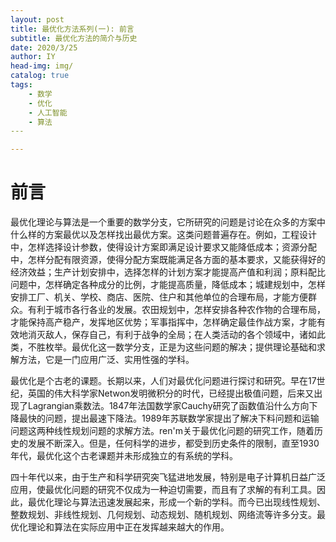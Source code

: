 ```yaml
---
layout:	post
title: 最优化方法系列(一): 前言
subtitle: 最优化方法的简介与历史
date: 2020/3/25
author: IY
head-img: img/
catalog: true
tags: 
	- 数学
	- 优化
	- 人工智能
	- 算法
​---

---
```


# 前言

最优化理论与算法是一个重要的数学分支，它所研究的问题是讨论在众多的方案中什么样的方案最优以及怎样找出最优方案。这类问题普遍存在。例如，工程设计中，怎样选择设计参数，使得设计方案即满足设计要求又能降低成本；资源分配中，怎样分配有限资源，使得分配方案既能满足各方面的基本要求，又能获得好的经济效益；生产计划安排中，选择怎样的计划方案才能提高产值和利润；原料配比问题中，怎样确定各种成分的比例，才能提高质量，降低成本；城建规划中，怎样安排工厂、机关、学校、商店、医院、住户和其他单位的合理布局，才能方便群众。有利于城市各行各业的发展。农田规划中，怎样安排各种农作物的合理布局，才能保持高产稳产，发挥地区优势；军事指挥中，怎样确定最佳作战方案，才能有效地消灭敌人，保存自己，有利于战争的全局；在人类活动的各个领域中，诸如此类，不胜枚举。最优化这一数学分支，正是为这些问题的解决；提供理论基础和求解方法，它是一门应用广泛、实用性强的学科。

最优化是个古老的课题。长期以来，人们对最优化问题进行探讨和研究。早在17世纪，英国的伟大科学家Netwon发明微积分的时代，已经提出极值问题，后来又出现了Lagrangian乘数法。1847年法国数学家Cauchy研究了函数值沿什么方向下降最快的问题，提出最速下降法。1989年苏联数学家提出了解决下料问题和运输问题这两种线性规划问题的求解方法。ren'm关于最优化问题的研究工作，随着历史的发展不断深入。但是，任何科学的进步，都受到历史条件的限制，直至1930年代，最优化这个古老课题并未形成独立的有系统的学科。

四十年代以来，由于生产和科学研究突飞猛进地发展，特别是电子计算机日益广泛应用，使最优化问题的研究不仅成为一种迫切需要，而且有了求解的有利工具。因此，最优化理论与算法迅速发展起来，形成一个新的学科。而今已出现线性规划、整数规划、非线性规划、几何规划、动态规划、随机规划、网络流等许多分支。最优化理论和算法在实际应用中正在发挥越来越大的作用。

